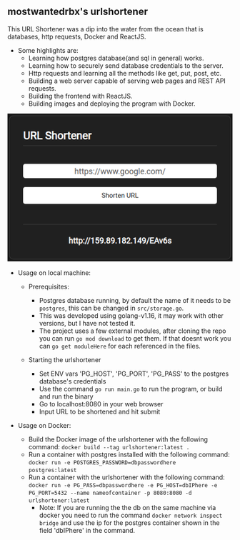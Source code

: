 ## mostwantedrbx's urlshortener

This URL Shortener was a dip into the water from the ocean that is databases, http requests, Docker and ReactJS.

- Some highlights are:
    - Learning how postgres database(and sql in general) works.
    - Learning how to securely send database credentials to the server.
    - Http requests and learning all the methods like get, put, post, etc.
    - Building a web server capable of serving web pages and REST API requests.
    - Building the frontend with ReactJS.
    - Building images and deploying the program with Docker.


![](https://raw.githubusercontent.com/MostwantedRBX/MostwantedRBX/master/pics/urlshortener.png)

- Usage on local machine:
    - Prerequisites:
        - Postgres database running, by default the name of it needs to be <code>postgres</code>, this can be changed in <code>src/storage.go</code>.
        - This was developed using golang-v1.16, it may work with other versions, but I have not tested it.
        - The project uses a few external modules, after cloning the repo you can run <code>go mod download</code> to get them. If that doesnt work you can <code>go get moduleHere</code> for each referenced in the files.

    - Starting the urlshortener
        - Set ENV vars 'PG_HOST', 'PG_PORT', 'PG_PASS' to the postgres database's credentials 
        - Use the command <code>go run main.go</code> to run the program, or build and run the binary
        - Go to localhost:8080 in your web browser
        - Input URL to be shortened and hit submit

- Usage on Docker:
    - Build the Docker image of the urlshortener with the following command: <code>docker build --tag urlshortener:latest .</code>
    - Run a container with postgres installed with the following command: <code>docker run -e POSTGRES_PASSWORD=dbpasswordhere postgres:latest</code>
    - Run a container with the urlshortener with the following command: <code>docker run -e PG_PASS=dbpasswordhere -e PG_HOST=dbIPhere -e PG_PORT=5432 --name nameofcontainer -p 8080:8080 -d urlshortener:latest</code>
        - Note: If you are running the the db on the same machine via docker you need to run the command <code>docker network inspect bridge</code> and use the ip for the postgres container shown in the field 'dbIPhere' in the command.
